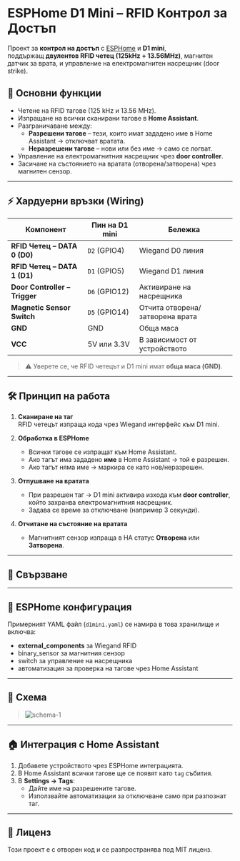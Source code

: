 # ESPHome D1 Mini – RFID Контрол за Достъп

Проект за **контрол на достъп** с [ESPHome](https://esphome.io/) и **D1 mini**,  
поддържащ **двулентов RFID четец (125kHz + 13.56MHz)**, магнитен датчик за врата, и управление на електромагнитен насрещник (door strike).

## 📌 Основни функции

- Четене на RFID тагове (125 kHz и 13.56 MHz).
- Изпращане на всички сканирани тагове в **Home Assistant**.
- Разграничаване между:
  - **Разрешени тагове** – тези, които имат зададено име в Home Assistant → отключват вратата.
  - **Неразрешени тагове** – нови или без име → само се логват.
- Управление на електромагнитния насрещник чрез **door controller**.
- Засичане на състоянието на вратата (отворена/затворена) чрез магнитен сензор.

---

## ⚡ Хардуерни връзки (Wiring)

| Компонент                        | Пин на D1 mini | Бележка |
|----------------------------------|---------------|---------|
| **RFID Четец – DATA 0 (D0)**     | `D2` (GPIO4)  | Wiegand D0 линия |
| **RFID Четец – DATA 1 (D1)**     | `D1` (GPIO5)  | Wiegand D1 линия |
| **Door Controller – Trigger**    | `D6` (GPIO12) | Активиране на насрещника |
| **Magnetic Sensor Switch**       | `D5` (GPIO14) | Отчита отворена/затворена врата |
| **GND**                          | GND           | Обща маса |
| **VCC**                          | 5V или 3.3V   | В зависимост от устройството |

> ⚠ Уверете се, че RFID четецът и D1 mini имат **обща маса (GND)**.

---

## 🛠 Принцип на работа

1. **Сканиране на таг**  
   RFID четецът изпраща кода чрез Wiegand интерфейс към D1 mini.

2. **Обработка в ESPHome**  
   - Всички тагове се изпращат към Home Assistant.
   - Ако тагът има зададено **име** в Home Assistant → той е разрешен.
   - Ако тагът няма име → маркира се като нов/неразрешен.

3. **Отпушване на вратата**  
   - При разрешен таг → D1 mini активира изхода към **door controller**, който захранва електромагнитния насрещник.
   - Задава се време за отключване (например 3 секунди).

4. **Отчитане на състояние на вратата**  
   - Магнитният сензор изпраща в HA статус **Отворена** или **Затворена**.

---

## 🔌 Свързване


---

## 📂 ESPHome конфигурация

Примерният YAML файл (`d1mini.yaml`) се намира в това хранилище и включва:
- **external_components** за Wiegand RFID
- binary_sensor за магнитния сензор
- switch за управление на насрещника
- автоматизация за проверка на тагове чрез Home Assistant

---

## 📸 Схема

> ![schema-1](schema-1.png)

---

## 🏠 Интеграция с Home Assistant

1. Добавете устройството чрез ESPHome интеграцията.
2. В Home Assistant всички тагове ще се появят като `tag` събития.
3. В **Settings → Tags**:
   - Дайте име на разрешените тагове.
   - Използвайте автоматизации за отключване само при разпознат таг.

---

## 📜 Лиценз

Този проект е с отворен код и се разпространява под MIT лиценз.

